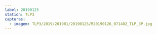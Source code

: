 ```yaml
---
label: 20190125
station: TLP3
capturas:
  - imagem: TLP3/2019/201901/20190125/M20190126_071402_TLP_3P.jpg
---
```

